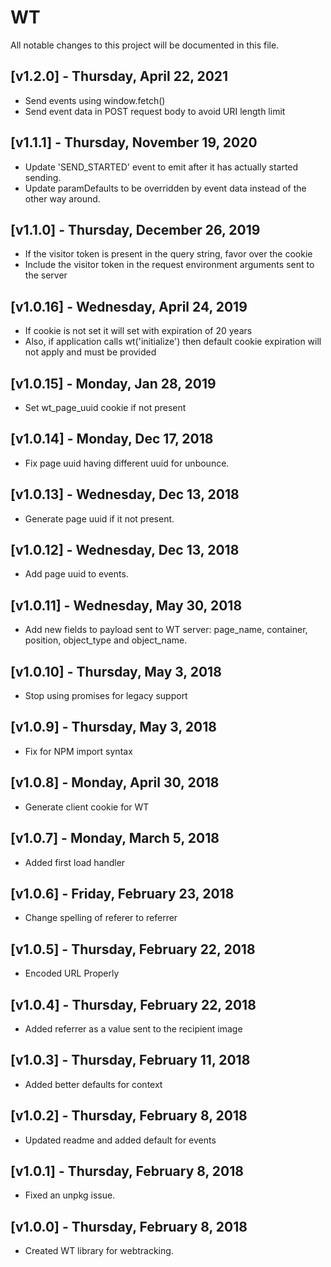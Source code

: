 # WT

All notable changes to this project will be documented in this file.

## [v1.2.0] - Thursday, April 22, 2021

- Send events using window.fetch()
- Send event data in POST request body to avoid URI length limit

## [v1.1.1] - Thursday, November 19, 2020

- Update 'SEND_STARTED' event to emit after it has actually started sending.
- Update paramDefaults to be overridden by event data instead of the other way around.

## [v1.1.0] - Thursday, December 26, 2019

- If the visitor token is present in the query string, favor over the cookie
- Include the visitor token in the request environment arguments sent to the server

## [v1.0.16] - Wednesday, April 24, 2019

- If cookie is not set it will set with expiration of 20 years
- Also, if application calls wt('initialize') then default cookie expiration will not apply and must be provided

## [v1.0.15] - Monday, Jan 28, 2019

- Set wt_page_uuid cookie if not present

## [v1.0.14] - Monday, Dec 17, 2018

- Fix page uuid having different uuid for unbounce.

## [v1.0.13] - Wednesday, Dec 13, 2018

- Generate page uuid if it not present.

## [v1.0.12] - Wednesday, Dec 13, 2018

- Add page uuid to events.

## [v1.0.11] - Wednesday, May 30, 2018

- Add new fields to payload sent to WT server: page_name, container, position, object_type and object_name.

## [v1.0.10] - Thursday, May 3, 2018

- Stop using promises for legacy support

## [v1.0.9] - Thursday, May 3, 2018

- Fix for NPM import syntax

## [v1.0.8] - Monday, April 30, 2018

- Generate client cookie for WT

## [v1.0.7] - Monday, March 5, 2018

- Added first load handler

## [v1.0.6] - Friday, February 23, 2018

- Change spelling of referer to referrer

## [v1.0.5] - Thursday, February 22, 2018

- Encoded URL Properly

## [v1.0.4] - Thursday, February 22, 2018

- Added referrer as a value sent to the recipient image

## [v1.0.3] - Thursday, February 11, 2018

- Added better defaults for context

## [v1.0.2] - Thursday, February 8, 2018

- Updated readme and added default for events

## [v1.0.1] - Thursday, February 8, 2018

- Fixed an unpkg issue.

## [v1.0.0] - Thursday, February 8, 2018

- Created WT library for webtracking.
